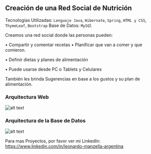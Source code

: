 ## Creación de una Red Social de Nutrición
Tecnologías Utilizadas: `Lenguaje Java`, `Hibernate`, `Spring`, `HTML y CSS`, `ThymeLeaf`, `Bootstrap`
Base de Datos: `MySQl`

Creamos una red social donde las personas pueden:

• Compartir y comentar recetas
• Planificar que van a comer y que comieron.

• Definir dietas y planes de alimentación

• Puede usarse desde PC o Tablets y Celulares

También les brinda Sugerencias en base a los gustos y su plan de alimentación.

### Arquitectura Web
![alt text](https://raw.githubusercontent.com/LeonardoManzella/red-social-nutricion/master/doc/Diagrama%20Arquitectura%20Web%20Compacto.jpg "
Arquitectura Web")

### Arquitectura de la Base de Datos
![alt text](https://raw.githubusercontent.com/LeonardoManzella/red-social-nutricion/master/doc/Diagrama%20Base%20Datos.png "
Arquitectura de la Base de Datos")

Para mas Proyectos, por favor ver mi LinkedIn: https://www.linkedin.com/in/leonardo-manzella-argentina
